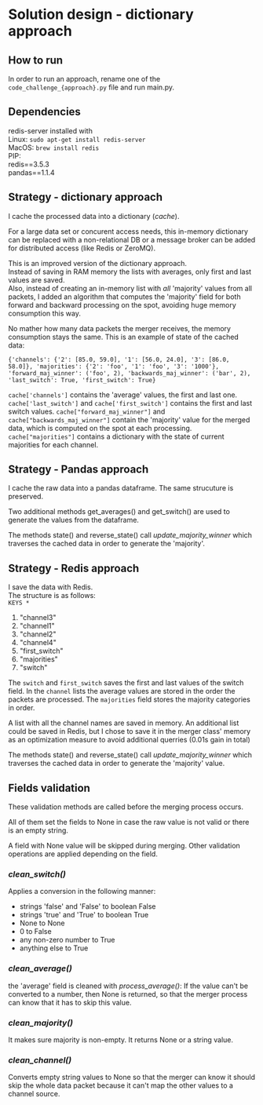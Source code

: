 # Solution design - dictionary approach

## How to run
In order to run an approach, rename one of the `code_challenge_{approach}.py` file and run main.py.

## Dependencies  
redis-server installed with    
Linux: `sudo apt-get install redis-server`    
MacOS: `brew install redis`    
PIP:       
redis==3.5.3   
pandas==1.1.4      
   

## Strategy - dictionary approach

I cache the processed data into a dictionary (_cache_). 

For a large data set or concurent access needs, this in-memory dictionary can be replaced with a non-relational DB or a message broker can be added for distributed access (like Redis or ZeroMQ).


This is an improved version of the dictionary approach.    
Instead of saving in RAM memory the lists with averages, only first and last values are saved.     
Also, instead of creating an in-memory list with *all* 'majority' values from all packets, I added an algorithm that computes the 'majority' field for both forward and backward processing on the spot, avoiding huge memory consumption this way.

No mather how many data packets the merger receives, the memory consumption stays the same.
This is an example of state of the cached data:

```
{'channels': {'2': [85.0, 59.0], '1': [56.0, 24.0], '3': [86.0, 58.0]}, 'majorities': {'2': 'foo', '1': 'foo', '3': '1000'}, 'forward_maj_winner': ('foo', 2), 'backwards_maj_winner': ('bar', 2), 'last_switch': True, 'first_switch': True}
```

`cache['channels']` contains the 'average' values, the first and last one.
`cache['last_switch']` and `cache['first_switch']` contains the first and last switch values.
`cache["forward_maj_winner"]` and `cache["backwards_maj_winner"]` contain the 'majority' value for the merged data, which is computed on the spot at each processing.
`cache["majorities"]` contains a dictionary with the state of current majorities for each channel.



## Strategy - Pandas approach

I cache the raw data into a pandas dataframe. 
The same strucuture is preserved. 

Two additional methods get_averages() and get_switch()
are used to generate the values from the dataframe.

The methods state() and reverse_state() call _update_majority_winner_ which traverses the cached data in order to generate the 'majority'.


## Strategy - Redis approach

I save the data with Redis.   
The structure is as follows:  
`KEYS *`

1) "channel3"  
2) "channel1"  
3) "channel2"  
4) "channel4"   
5) "first_switch"  
6) "majorities"  
7) "switch"  

The `switch` and `first_switch` saves the first and last values of the switch field.
In the `channel` lists the average values are stored in the order the packets are processed.
The `majorities` field stores the majority categories in order.

A list with all the channel names are saved in memory. An additional list could be saved in Redis, but I chose to save it in the merger class' memory as an optimization measure to avoid additional querries (0.01s gain in total)

The methods state() and reverse_state() call _update_majority_winner_ which traverses the cached data in order to generate the 'majority' value.




## Fields validation

These validation methods are called before the merging process occurs.

All of them set the fields to None in case the raw value is not valid or there is an empty string. 

A field with None value will be skipped during merging.
Other validation operations are applied depending on the field.


### _clean_switch()_
Applies a conversion in the following manner:  
- strings 'false' and 'False' to boolean False
- strings 'true' and 'True' to boolean True
- None to None
- 0 to False
- any non-zero number to True
- anything else to True

### _clean_average()_
 the 'average' field is cleaned with _process_average()_:
If the value can't be converted to a number, then None is returned, so that the merger process can know that it has to skip this value.

### _clean_majority()_
It makes sure majority is non-empty. It returns None or a string value.

### _clean_channel()_
Converts empty string values to None so that the merger can know it should skip the whole data packet because it can't map the other values to a channel source.






